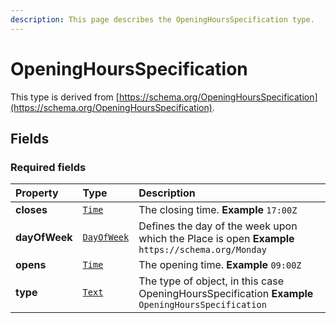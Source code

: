 ```yaml
---
description: This page describes the OpeningHoursSpecification type.
---
```


# OpeningHoursSpecification

This type is derived from [https://schema.org/OpeningHoursSpecification](https://schema.org/OpeningHoursSpecification).

## **Fields**

### **Required fields**

| Property | Type | Description |
| :--- | :--- | :--- |
| **closes** |  [`Time`](https://schema.org/Time) |  The closing time.  **Example**  `17:00Z` |
| **dayOfWeek** |  [`DayOfWeek`](https://schema.org/DayOfWeek) |  Defines the day of the week upon which the Place is open  **Example**  `https://schema.org/Monday` |
| **opens** |  [`Time`](https://schema.org/Time) |  The opening time.  **Example**  `09:00Z` |
| **type** |  [`Text`](https://schema.org/Text) |  The type of object, in this case OpeningHoursSpecification  **Example**  `OpeningHoursSpecification` |

